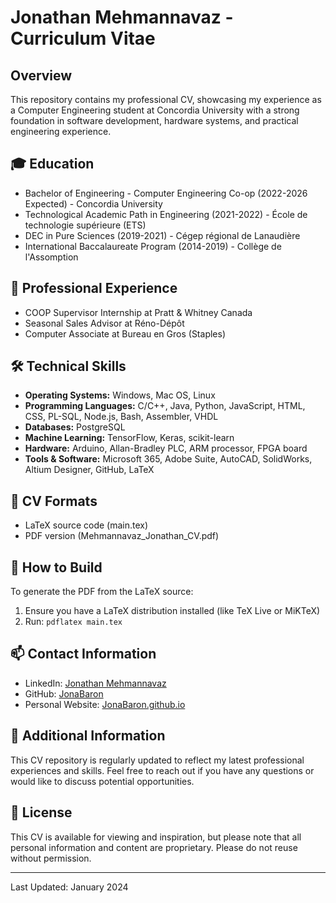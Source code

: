# Jonathan Mehmannavaz - Curriculum Vitae

## Overview
This repository contains my professional CV, showcasing my experience as a Computer Engineering student at Concordia University with a strong foundation in software development, hardware systems, and practical engineering experience.

## 🎓 Education
- Bachelor of Engineering - Computer Engineering Co-op (2022-2026 Expected) - Concordia University
- Technological Academic Path in Engineering (2021-2022) - École de technologie supérieure (ETS)
- DEC in Pure Sciences (2019-2021) - Cégep régional de Lanaudière
- International Baccalaureate Program (2014-2019) - Collège de l'Assomption

## 💼 Professional Experience
- COOP Supervisor Internship at Pratt & Whitney Canada
- Seasonal Sales Advisor at Réno-Dépôt
- Computer Associate at Bureau en Gros (Staples)

## 🛠 Technical Skills
- **Operating Systems:** Windows, Mac OS, Linux
- **Programming Languages:** C/C++, Java, Python, JavaScript, HTML, CSS, PL-SQL, Node.js, Bash, Assembler, VHDL
- **Databases:** PostgreSQL
- **Machine Learning:** TensorFlow, Keras, scikit-learn
- **Hardware:** Arduino, Allan-Bradley PLC, ARM processor, FPGA board
- **Tools & Software:** Microsoft 365, Adobe Suite, AutoCAD, SolidWorks, Altium Designer, GitHub, LaTeX

## 📄 CV Formats
- LaTeX source code (main.tex)
- PDF version (Mehmannavaz_Jonathan_CV.pdf)

## 🔄 How to Build
To generate the PDF from the LaTeX source:
1. Ensure you have a LaTeX distribution installed (like TeX Live or MiKTeX)
2. Run: `pdflatex main.tex`

## 📫 Contact Information
- LinkedIn: [Jonathan Mehmannavaz](https://www.linkedin.com/in/jonathan-mehmannavaz/)
- GitHub: [JonaBaron](https://github.com/JonaBaron)
- Personal Website: [JonaBaron.github.io](https://JonaBaron.github.io)

## 🌟 Additional Information
This CV repository is regularly updated to reflect my latest professional experiences and skills. Feel free to reach out if you have any questions or would like to discuss potential opportunities.

## 📝 License
This CV is available for viewing and inspiration, but please note that all personal information and content are proprietary. Please do not reuse without permission.

---
Last Updated: January 2024
